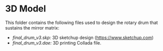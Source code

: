 # 3D Model

This folder contains the following files used to design the rotary drum that sustains the mirror matrix: 
* *final_drum_v3.skp:* 3D sketchup design (https://www.sketchup.com)
* *final_drum_v3.dae:* 3D printing Collada file.